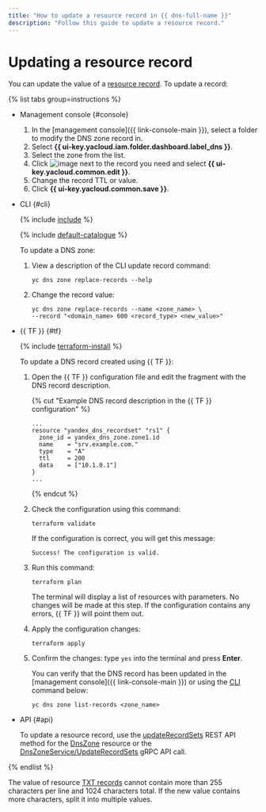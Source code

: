```yaml
---
title: "How to update a resource record in {{ dns-full-name }}"
description: "Follow this guide to update a resource record."
---
```


# Updating a resource record

You can update the value of a [resource record](../concepts/resource-record.md). To update a record:

{% list tabs group=instructions %}

- Management console {#console}

   1. In the [management console]({{ link-console-main }}), select a folder to modify the DNS zone record in.
   1. Select **{{ ui-key.yacloud.iam.folder.dashboard.label_dns }}**.
   1. Select the zone from the list.
   1. Click ![image](../../_assets/console-icons/ellipsis.svg) next to the record you need and select **{{ ui-key.yacloud.common.edit }}**.
   1. Change the record TTL or value.
   1. Click **{{ ui-key.yacloud.common.save }}**.

- CLI {#cli}

   {% include [include](../../_includes/cli-install.md) %}

   {% include [default-catalogue](../../_includes/default-catalogue.md) %}

   To update a DNS zone:

   1. View a description of the CLI update record command:

      ```
      yc dns zone replace-records --help
      ```

   1. Change the record value:

      ```
      yc dns zone replace-records --name <zone_name> \
      --record "<domain_name> 600 <record_type> <new_value>"
      ```

- {{ TF }} {#tf}

   {% include [terraform-install](../../_includes/terraform-install.md) %}

   To update a DNS record created using {{ TF }}:

   1. Open the {{ TF }} configuration file and edit the fragment with the DNS record description.

      {% cut "Example DNS record description in the {{ TF }} configuration" %}

      ```hcl
      ...
      resource "yandex_dns_recordset" "rs1" {
        zone_id = yandex_dns_zone.zone1.id
        name    = "srv.example.com."
        type    = "A"
        ttl     = 200
        data    = ["10.1.0.1"]
      }
      ...
      ```

      {% endcut %}

   1. Check the configuration using this command:
      ```
      terraform validate
      ```

      If the configuration is correct, you will get this message:

      ```
      Success! The configuration is valid.
      ```

   1. Run this command:
      ```
      terraform plan
      ```

      The terminal will display a list of resources with parameters. No changes will be made at this step. If the configuration contains any errors, {{ TF }} will point them out.

   1. Apply the configuration changes:
      ```
      terraform apply
      ```

   1. Confirm the changes: type `yes` into the terminal and press **Enter**.

      You can verify that the DNS record has been updated in the [management console]({{ link-console-main }}) or using the [CLI](../../cli/quickstart.md) command below:

      ```
      yc dns zone list-records <zone_name>
      ```

- API {#api}

   To update a resource record, use the [updateRecordSets](../api-ref/DnsZone/updateRecordSets.md) REST API method for the [DnsZone](../api-ref/DnsZone/index.md) resource or the [DnsZoneService/UpdateRecordSets](../api-ref/grpc/dns_zone_service.md#UpdateRecordSets) gRPC API call.

{% endlist %}

The value of resource [TXT records](../concepts/resource-record.md#txt) cannot contain more than 255 characters per line and 1024 characters total. If the new value contains more characters, split it into multiple values.
